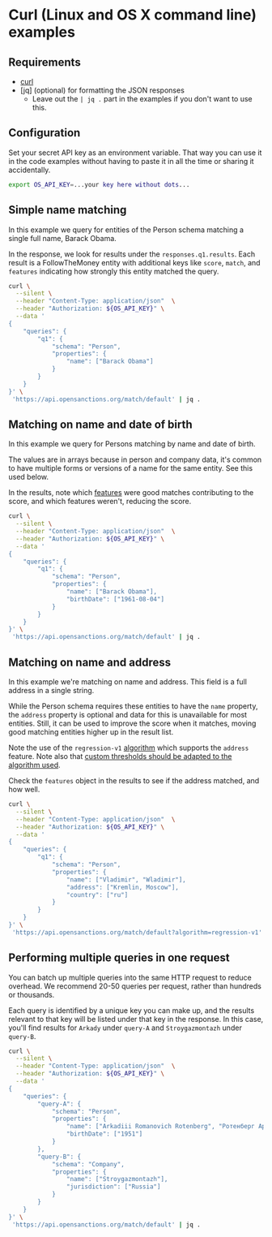 # Curl (Linux and OS X command line) examples


## Requirements

- [curl](https://curl.se/)
- [jq] (optional) for formatting the JSON responses
  - Leave out the `| jq .` part in the examples if you don't want to use this.


## Configuration

Set your secret API key as an environment variable. That way you can use it in
the code examples without having to paste it in all the time or sharing it accidentally.

```bash
export OS_API_KEY=...your key here without dots...
```


## Simple name matching

In this example we query for entities of the Person schema matching a single full
name, Barack Obama.

In the response, we look for results under the `responses.q1.results`. Each result
is a FollowTheMoney entity with additional keys like `score`, `match`, and
`features` indicating how strongly this entity matched the query.

```bash
curl \
  --silent \
  --header "Content-Type: application/json"  \
  --header "Authorization: ${OS_API_KEY}" \
  --data '
{
    "queries": {
        "q1": {
            "schema": "Person",
            "properties": {
                "name": ["Barack Obama"]
            }
        }
    }
}' \
 'https://api.opensanctions.org/match/default' | jq .
```


## Matching on name and date of birth

In this example we query for Persons matching by name and date of birth.

The values are in arrays because in person and company data, it's common to have
multiple forms or versions of a name for the same entity. See this used below.

In the results, note which [features](https://www.opensanctions.org/matcher/)
were good matches contributing to the score, and which features weren't, reducing
the score.

```bash
curl \
  --silent \
  --header "Content-Type: application/json"  \
  --header "Authorization: ${OS_API_KEY}" \
  --data '
{
    "queries": {
        "q1": {
            "schema": "Person",
            "properties": {
                "name": ["Barack Obama"],
                "birthDate": ["1961-08-04"]
            }
        }
    }
}' \
 'https://api.opensanctions.org/match/default' | jq .
```


## Matching on name and address

In this example we're matching on name and address. This field is a full address
in a single string.

While the Person schema requires these entities to have the `name` property, the
`address` property is optional and data for this is unavailable for most entities.
Still, it can be used to improve the score when it matches, moving good matching
entities higher up in the result list.

Note the use of the `regression-v1` [algorithm](https://www.opensanctions.org/matcher/#regression-v1)
which supports the `address` feature. Note also that
[custom thresholds should be adapted to the algorithm used](https://www.opensanctions.org/docs/api/scoring/).

Check the `features` object in the results to see if the address matched, and how well.

```bash
curl \
  --silent \
  --header "Content-Type: application/json"  \
  --header "Authorization: ${OS_API_KEY}" \
  --data '
{
    "queries": {
        "q1": {
            "schema": "Person",
            "properties": {
                "name": ["Vladimir", "Wladimir"],
                "address": ["Kremlin, Moscow"],
                "country": ["ru"]
            }
        }
    }
}' \
 'https://api.opensanctions.org/match/default?algorithm=regression-v1' | jq .
```


## Performing multiple queries in one request

You can batch up multiple queries into the same HTTP request to reduce overhead.
We recommend 20-50 queries per request, rather than hundreds or thousands.

Each query is identified by a unique key you can make up, and the results relevant
to that key will be listed under that key in the response. In this case, you'll
find results for `Arkady` under `query-A` and `Stroygazmontazh` under `query-B`.

```bash
curl \
  --silent \
  --header "Content-Type: application/json"  \
  --header "Authorization: ${OS_API_KEY}" \
  --data '
{
    "queries": {
        "query-A": {
            "schema": "Person",
            "properties": {
                "name": ["Arkadiii Romanovich Rotenberg", "Ротенберг Аркадий"],
                "birthDate": ["1951"]
            }
        },
        "query-B": {
            "schema": "Company",
            "properties": {
                "name": ["Stroygazmontazh"],
                "jurisdiction": ["Russia"]
            }
        }
    }
}' \
 'https://api.opensanctions.org/match/default' | jq .
```
